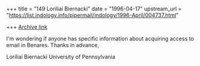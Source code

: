 +++
title = "149 Loriliai Biernacki"
date = "1996-04-17"
upstream_url = "https://list.indology.info/pipermail/indology/1996-April/004737.html"

+++
[Archive link](https://list.indology.info/pipermail/indology/1996-April/004737.html)

I'm wondering if anyone has specific information about acquiring access 
to email in Benares.  Thanks in advance,

Loriliai Biernacki
University of Pennsylvania




